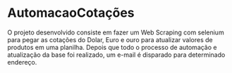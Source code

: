 # AutomacaoCotações
O projeto desenvolvido consiste em fazer um Web Scraping com selenium para pegar as cotações do Dolar, Euro e ouro para atualizar valores de produtos em uma planilha. Depois que todo o processo de automação e atualização da base foi realizado, um e-mail é disparado para determinado endereço.

